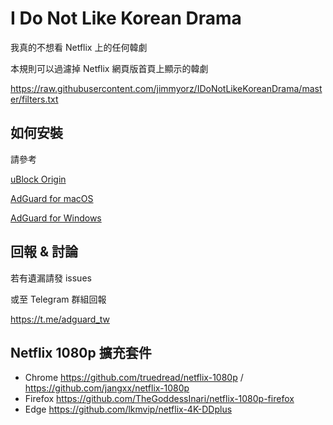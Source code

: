 # I Do Not Like Korean Drama
我真的不想看 Netflix 上的任何韓劇

本規則可以過濾掉 Netflix 網頁版首頁上顯示的韓劇

https://raw.githubusercontent.com/jimmyorz/IDoNotLikeKoreanDrama/master/filters.txt


## 如何安裝
請參考

[uBlock Origin](https://github.com/gorhill/uBlock/wiki/Filter-lists-from-around-the-web)

[AdGuard for macOS](https://github.com/FutaGuard/FutaFilter/wiki/AdGuard-for-macOS)

[AdGuard for Windows](https://github.com/FutaGuard/FutaFilter/wiki/AdGuard-for-Windows-%E8%A8%82%E9%96%B1%E6%96%B9%E5%BC%8F)


## 回報 & 討論
若有遺漏請發 issues

或至 Telegram 群組回報

https://t.me/adguard_tw


## Netflix 1080p 擴充套件
* Chrome
https://github.com/truedread/netflix-1080p / https://github.com/jangxx/netflix-1080p
* Firefox
https://github.com/TheGoddessInari/netflix-1080p-firefox
* Edge
https://github.com/lkmvip/netflix-4K-DDplus
